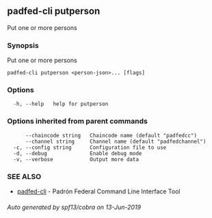 ## padfed-cli putperson

Put one or more persons

### Synopsis

Put one or more persons

```
padfed-cli putperson <person-json>... [flags]
```

### Options

```
  -h, --help   help for putperson
```

### Options inherited from parent commands

```
      --chaincode string   Chaincode name (default "padfedcc")
      --channel string     Channel name (default "padfedchannel")
  -c, --config string      Configuration file to use
  -d, --debug              Enable debug mode
  -v, --verbose            Output more data
```

### SEE ALSO

* [padfed-cli](padfed-cli.md)	 - Padrón Federal Command Line Interface Tool

###### Auto generated by spf13/cobra on 13-Jun-2019
